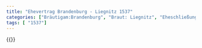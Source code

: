 ```yaml
---
title: "Ehevertrag Brandenburg - Liegnitz 1537"
categories: ["Bräutigam:Brandenburg", "Braut: Liegnitz", "Eheschließung vollzogen?:Ja", "verschiedenkonfessionelle Ehe?:Nein", "Dynastie Bräutigam:Hohenzollern", "Akteur Bräutigam:Hohenzollern", "Akteur Braut:unbekannt", "Textbezug?:nein", "Ständisch?:nein", "Ratifikation?:ja", "Sonstiges?:nein", "Bräutigam:Brandenburg", "Braut: Liegnitz"]
tags: [ "1537"]
---
```

<!--more-->
{{<v58>}}